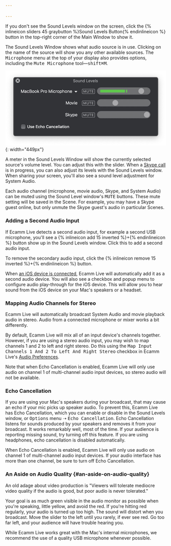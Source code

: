 ```yaml
---

---
```

If you don't see the Sound Levels window on the screen, click the {% inlineicon sliders 45 graybutton %}Sound Levels Button{% endinlineicon %} button in the top-right corner of the Main Window to show it.

The Sound Levels Window shows what audio source is in use. Clicking on the name of the source will show you any other available sources. The <samp>Microphone</samp> menu at the top of your display also provides options, including the <samp>Mute Microphone</samp> tool—<kbd>shift</kbd><kbd title="command">⌘</kbd><kbd>M</kbd>.

![Sound Levels Window](/assets/img/sound-levels.jpg "Sound Levels Window"){: width="449px"}

A meter in the Sound Levels Window will show the currently selected source's volume level. You can adjust this with the slider.  When a [Skype call](../008-remote-guests-via-skype) is in progress, you can also adjust its levels with the Sound Levels window. When sharing your screen, you'll also see a sound level adjustment for System Audio.

Each audio channel (microphone, movie audio, Skype, and System Audio) can be muted using the Sound Level window's <samp>MUTE</samp> buttons. These mute setting will be saved in the Scene. For example, you may have a Skype guest online, but only unmute the Skype guest's audio in particular Scenes.

### Adding a Second Audio Input

If Ecamm Live detects a second audio input, for example a second USB microphone, you'll see a {% inlineicon add 15 inverted %}+{% endinlineicon %} button show up in the Sound Levels window. Click this to add a second audio input. 

To remove the secondary audio input, click the {% inlineicon remove 15 inverted %}+{% endinlineicon %} button.

When [an iOS device is connected](../003-camera-mode/#broadcasting-your-ios-devices-screen), Ecamm Live will automatically add it as a second audio device. You will also see a checkbox and popup menu to configure audio play-through for the iOS device. This will allow you to hear sound from the iOS device on your Mac's speakers or a headset.

### Mapping Audio Channels for Stereo

Ecamm Live will automatically broadcast System Audio and movie playback audio in stereo. Audio from a connected microphone or mixer works a bit differently.

By default, Ecamm Live will mix all of an input device's channels together. However, if you are using a stereo audio input, you may wish to map channels 1 and 2 to left and right stereo. Do this using the <samp>Map Input Channels 1 And 2 To Left And Right Stereo</samp> checkbox in Ecamm Live's [Audio Preferences](../015-other-options/#audio-preferences).

Note that when Echo Cancellation is enabled, Ecamm Live will only use audio on channel 1 of multi-channel audio input devices, so stereo audio will not be available.

### Echo Cancellation

If you are using your Mac's speakers during your broadcast, that may cause an echo if your mic picks up speaker audio. To prevent this, Ecamm Live has Echo Cancellation, which you can enable or disable in the Sound Levels window, or <samp>Options</samp> menu ➝ <samp>Echo Cancellation</samp>. Echo Cancellation listens for sounds produced by your speakers and removes it from your broadcast. It works remarkably well, most of the time. If your audience is reporting missing sound, try turning off this feature. If you are using headphones, echo cancellation is disabled automatically.

When Echo Cancellation is enabled, Ecamm Live will only use audio on channel 1 of multi-channel audio input devices. If your audio interface has more than one channel, be sure to turn off Echo Cancellation.


<aside class="notice" markdown="1">

### An Aside on Audio Quality {#an-aside-on-audio-quality}

An old adage about video production is "Viewers will tolerate mediocre video quality if the audio is good, but poor audio is never tolerated."

Your goal is as much green visible in the audio monitor as possible when you're speaking, little yellow, and avoid the red. If you're hitting red regularly, your audio is turned up too high. The sound will distort when you broadcast. Move the slider to the left until you rarely, if ever see red. Go too far left, and your audience will have trouble hearing you.

While Ecamm Live works great with the Mac's internal microphones, we recommend the use of a quality USB microphone whenever possible.

</aside>